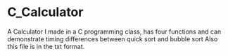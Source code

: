 # C_Calculator
A Calculator I made in a C programming class, has four functions and can demonstrate timing differences between quick sort and bubble sort
Also this file is in the txt format. 
